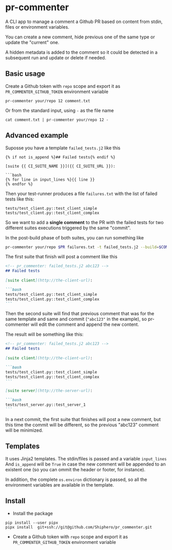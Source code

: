 # pr-commenter

A CLI app to manage a comment a Github PR based on content from stdin, files or environment variables.

You can create a new comment, hide previous one of the same type or update the "current" one.

A hidden metadata is added to the comment so it could be detected in a subsequent run and update or delete if needed.

## Basic usage

Create a Github token with `repo` scope and export it as `PR_COMMENTER_GITHUB_TOKEN` environment variable

```
pr-commenter your/repo 12 comment.txt
```

Or from the standard input, using `-` as the file name

```
cat comment.txt | pr-commenter your/repo 12 -
```

## Advanced example

Suposse you have a template `failed_tests.j2` like this

```jinja2
{% if not is_append %}## Failed tests{% endif %}
 
[suite {{ CI_SUITE_NAME }}]({{ CI_SUITE_URL }}):

```bash
{% for line in input_lines %}{{ line }}
{% endfor %}
```

Then your test-runner produces a file `failures.txt`  with the list 
of failed tests like this:

```	
tests/test_client.py::test_client_simple
tests/test_client.py::test_client_complex
```

So we want to add a **single comment** to the PR with the failed tests for 
two different suites executions triggered by the same "commit". 

In the post-build phase of both suites, you can run something like 

```bash
pr-commenter your/repo $PR failures.txt -t failed_tests.j2 --build=$COMMIT
```

The first suite that finish will post a comment like this


````markdown
<!-- pr_commenter: failed_tests.j2 abc123 -->
## Failed tests
 
[suite client](http://the-client-url):

```bash
tests/test_client.py::test_client_simple
tests/test_client.py::test_client_complex
```
````

Then the second suite will find that previous comment that was for the same 
template and same and commit (`"abc123"` in the example), so pr-commenter will
edit the comment and append the new content. 

The result will be something like this:

````markdown
<!-- pr_commenter: failed_tests.j2 abc123 -->
## Failed tests
 
[suite client](http://the-client-url):

```bash
tests/test_client.py::test_client_simple
tests/test_client.py::test_client_complex
```

[suite server](http://the-server-url):

```bash
tests/test_server.py::test_server_1
```

````

In a next commit, the first suite that finishes will post a new comment, but this time 
the commit will be different, so the previous "abc123" comment will be minimized. 

## Templates

It uses Jinja2 templates. The stdin/files is passed and a variable `input_lines`
And `is_append` will be `True` in case the new comment will be appended to an existent
one (so you can ommit the header or footer, for instance). 

In addition, the complete `os.environ` dictionary is passed, so all the environment variables are available in the template.


## Install

- Install the package

```
pip install --user pipx
pipx install  git+ssh://git@github.com/Shiphero/pr_commenter.git
```

- Create a Github token with `repo` scope and export it as `PR_COMMENTER_GITHUB_TOKEN` environment variable



